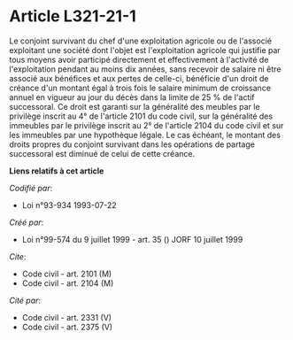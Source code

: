 # Article L321-21-1

Le conjoint survivant du chef d'une exploitation agricole ou de l'associé exploitant une société dont l'objet est
l'exploitation agricole qui justifie par tous moyens avoir participé directement et effectivement à l'activité de
l'exploitation pendant au moins dix années, sans recevoir de salaire ni être associé aux bénéfices et aux pertes de celle-ci,
bénéficie d'un droit de créance d'un montant égal à trois fois le salaire minimum de croissance annuel en vigueur au jour du
décès dans la limite de 25 % de l'actif successoral. Ce droit est garanti sur la généralité des meubles par le privilège
inscrit au 4° de l'article 2101 du code civil, sur la généralité des immeubles par le privilège inscrit au 2° de l'article
2104 du code civil et sur les immeubles par une hypothèque légale. Le cas échéant, le montant des droits propres du conjoint
survivant dans les opérations de partage successoral est diminué de celui de cette créance.

**Liens relatifs à cet article**

_Codifié par_:

  - Loi n°93-934 1993-07-22

_Créé par_:

  - Loi n°99-574 du 9 juillet 1999 - art. 35 () JORF 10 juillet 1999

_Cite_:

  - Code civil - art. 2101 (M)
  - Code civil - art. 2104 (M)

_Cité par_:

  - Code civil - art. 2331 (V)
  - Code civil - art. 2375 (V)
